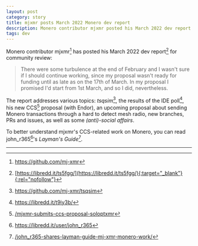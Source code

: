 ```yaml
---
layout: post
category: story
title: mjxmr posts March 2022 Monero dev report
description: Monero contributor mjxmr posted his March 2022 dev report
tags: dev
---
```


Monero contributor mjxmr[^1] has posted his March 2022 dev report[^2] for community review:

> There were some turbulence at the end of February and I wasn't sure if I should continue working, since my proposal wasn't ready for funding until as late as on the 17th of March. In my proposal I promised I'd start from 1st March, and so I did, nevertheless.

The report addresses various topics: *tsqsim*[^3], the results of the IDE poll[^4], his new CCS[^5] proposal (with Endor), an upcoming proposal about sending Monero transactions through a hard to detect mesh radio, new branches, PRs and issues, as well as some *(anti)-social affairs*.  

To better understand mjxmr's CCS-related work on Monero, you can read john_r365[^6]'s *Layman's Guide*[^7].

---

[^1]: https://github.com/mj-xmr
[^2]: [https://libredd.it/ts5fgg/](https://libredd.it/ts5fgg/){:target="_blank"}{:rel="nofollow"}
[^3]: https://github.com/mj-xmr/tsqsim
[^4]: https://libredd.it/t9iy3b/
[^5]: [/mjxmr-submits-ccs-proposal-soloptxmr](/mjxmr-submits-ccs-proposal-soloptxmr)
[^6]: https://libredd.it/user/john_r365
[^7]: [/john_r365-shares-layman-guide-mj-xmr-monero-work/](/john_r365-shares-layman-guide-mj-xmr-monero-work/)
